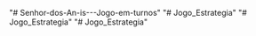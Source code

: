"# Senhor-dos-An-is---Jogo-em-turnos" 
"# Jogo_Estrategia" 
"# Jogo_Estrategia" 
"# Jogo_Estrategia" 
